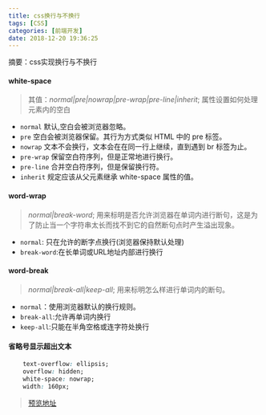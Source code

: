 ```yaml
---
title: css换行与不换行
tags: [CSS]
categories: [前端开发]
date: 2018-12-20 19:36:25
---
```

摘要：css实现换行与不换行
<!-- more -->
#### **white-space**

> 其值：*normal|pre|nowrap|pre-wrap|pre-line|inherit*;  属性设置如何处理元素内的空白

 - `normal` 默认,空白会被浏览器忽略。
 - `pre`    空白会被浏览器保留。其行为方式类似 HTML 中的 pre 标签。
 - `nowrap`   文本不会换行，文本会在在同一行上继续，直到遇到 br 标签为止。
 - `pre-wrap` 保留空白符序列，但是正常地进行换行。
 - `pre-line` 合并空白符序列，但是保留换行符。
 - `inherit`  规定应该从父元素继承 white-space 属性的值。


#### **word-wrap**
> *normal|break-word*; 用来标明是否允许浏览器在单词内进行断句，这是为了防止当一个字符串太长而找不到它的自然断句点时产生溢出现象。

- `normal`: 只在允许的断字点换行(浏览器保持默认处理)
- `break-word`:在长单词或URL地址内部进行换行


#### **word-break**
> *normal|break-all|keep-all*; 用来标明怎么样进行单词内的断句。

- `normal`：使用浏览器默认的换行规则。
- `break-all`:允许再单词内换行
- `keep-all`:只能在半角空格或连字符处换行


#### 省略号显示超出文本

```css
    text-overflow: ellipsis;
    overflow: hidden;
    white-space: nowrap;
    width: 160px;
```
> [预览地址](http://93ddcf18.wiz03.com/share/s/2jTsYo1emAvX20o-rU2PV3VR0ssCns0LlQ4e25nDQ70e2ldW)